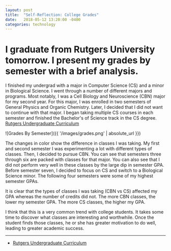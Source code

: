 ```yaml
---
layout: post
title:  "Self-Reflection: College Grades"
date:   2018-05-12 13:20:00 -0400
categories: technology
---
```


# I graduate from Rutgers University tomorrow. I present my grades by semester with a brief analysis.

I finished my undergrad with a major in Computer Science (CS) and a minor in Biological Science. I went through a number of different majors and programs. Most notably, I was a Cell Biology and Neuroscience (CBN) major for my second year. For this major, I was enrolled in two semesters of General Physics and Organic Chemistry. Later, I decided that I did not want to continue with that major. I began taking multiple CS courses in each semester and finished the Bachelor's of Science track in the CS degree. [Rutgers Undergraduate Curriculum](https://www.cs.rutgers.edu/undergraduate/)

![Grades By Semester]({{ '/images/grades.png' | absolute_url }})


The changes in color show the difference in classes I was taking. My first and second semester I was experimenting a lot with different types of classes. Then, I decided to pursue CBN. You can see that semesters three through six are packed with classes for that major. You can also see that I did not perform very well in these classes by the large dip in semester GPA. Before semester seven, I decided to focus on CS and switch to a Biological Science minor. The following four semesters were some of my highest semester GPAs.

It is clear that the types of classes I was taking (CBN vs CS) affected my GPA whereas the number of credits did not. The more CBN classes, the lower my semester GPA. The more CS classes, the higher my GPA.

I think that this is a very common trend with college students. It takes some time to discover what classes are interesting and worthwhile. Once the student finds those classes, he or she has greater motivation to do well, leading to greater academic success.

---

* [Rutgers Undergraduate Curriculum](https://www.cs.rutgers.edu/undergraduate/)
